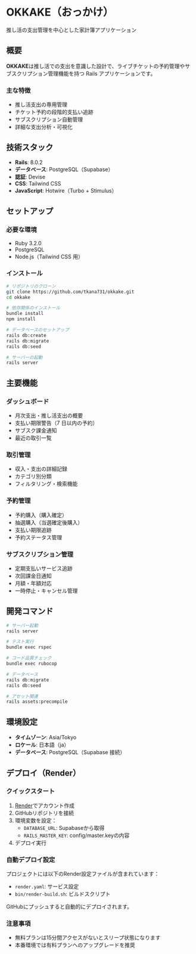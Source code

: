 # OKKAKE（おっかけ）

推し活の支出管理を中心とした家計簿アプリケーション

## 概要

**OKKAKE**は推し活での支出を意識した設計で、ライブチケットの予約管理やサブスクリプション管理機能を持つ Rails アプリケーションです。

### 主な特徴

- 推し活支出の専用管理
- チケット予約の段階的支払い追跡
- サブスクリプション自動管理
- 詳細な支出分析・可視化

## 技術スタック

- **Rails**: 8.0.2
- **データベース**: PostgreSQL（Supabase）
- **認証**: Devise
- **CSS**: Tailwind CSS
- **JavaScript**: Hotwire（Turbo + Stimulus）

## セットアップ

### 必要な環境

- Ruby 3.2.0
- PostgreSQL
- Node.js（Tailwind CSS 用）

### インストール

```bash
# リポジトリのクローン
git clone https://github.com/tkana731/okkake.git
cd okkake

# 依存関係のインストール
bundle install
npm install

# データベースのセットアップ
rails db:create
rails db:migrate
rails db:seed

# サーバーの起動
rails server
```

## 主要機能

### ダッシュボード

- 月次支出・推し活支出の概要
- 支払い期限警告（7 日以内の予約）
- サブスク課金通知
- 最近の取引一覧

### 取引管理

- 収入・支出の詳細記録
- カテゴリ別分類
- フィルタリング・検索機能

### 予約管理

- 予約購入（購入確定）
- 抽選購入（当選確定後購入）
- 支払い期限追跡
- 予約ステータス管理

### サブスクリプション管理

- 定期支払いサービス追跡
- 次回課金日通知
- 月額・年額対応
- 一時停止・キャンセル管理

## 開発コマンド

```bash
# サーバー起動
rails server

# テスト実行
bundle exec rspec

# コード品質チェック
bundle exec rubocop

# データベース
rails db:migrate
rails db:seed

# アセット関連
rails assets:precompile
```

## 環境設定

- **タイムゾーン**: Asia/Tokyo
- **ロケール**: 日本語（ja）
- **データベース**: PostgreSQL（Supabase 接続）

## デプロイ（Render）

### クイックスタート

1. [Render](https://render.com)でアカウント作成
2. GitHubリポジトリを接続
3. 環境変数を設定：
   - `DATABASE_URL`: Supabaseから取得
   - `RAILS_MASTER_KEY`: config/master.keyの内容
4. デプロイ実行

### 自動デプロイ設定

プロジェクトには以下のRender設定ファイルが含まれています：

- `render.yaml`: サービス設定
- `bin/render-build.sh`: ビルドスクリプト

GitHubにプッシュすると自動的にデプロイされます。

### 注意事項

- 無料プランは15分間アクセスがないとスリープ状態になります
- 本番環境では有料プランへのアップグレードを推奨

